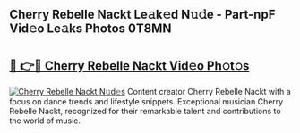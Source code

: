 ## Cherry Rebelle Nackt Le𝚊k𝚎d N𝚞𝚍e - Part-npF Vid𝚎o Le𝚊ks Photos 0T8MN

# <h2><a href="http://fb104qf.evod.top/?m=Cherry+Rebelle+Nackt">🔗 👉🔴 Cherry Rebelle Nackt Vid𝚎o Ph𝚘t𝚘s</a></h2>

[![Cherry Rebelle Nackt N𝚞d𝚎s](https://i.imgur.com/8V9OHl7.gif)](http://fb104qf.evod.top/?m=Cherry+Rebelle+Nackt)
Content creator Cherry Rebelle Nackt with a focus on dance trends and lifestyle snippets. Exceptional musician Cherry Rebelle Nackt, recognized for their remarkable talent and contributions to the world of music. 
